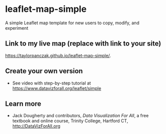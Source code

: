 # leaflet-map-simple
A simple Leaflet map template for new users to copy, modify, and experiment

## Link to my live map (replace with link to your site)

https://taylorpanczak.github.io/leaflet-map-simple/. 

## Create your own version
- See video with step-by-step tutorial at https://www.datavizforall.org/leaflet/simple

## Learn more
- Jack Dougherty and contributors, *Data Visualization For All*, a free textbook and online course, Trinity College, Hartford CT, http://DataVizForAll.org

